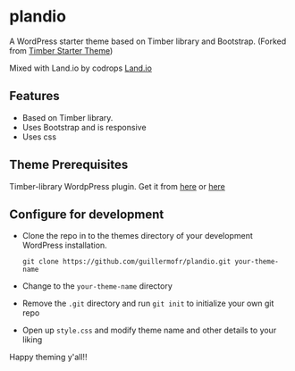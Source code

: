 # plandio
A WordPress starter theme based on Timber library and Bootstrap. (Forked from [Timber Starter Theme](http://github.com/Upstatement/timber-starter-theme))

Mixed with Land.io by codrops 
[Land.io](http://tympanus.net/codrops/2015/10/17/freebie-land-io-ui-kit-landing-page-template-html/)


Features
---
- Based on Timber library. 
- Uses Bootstrap and is responsive 
- Uses css

Theme Prerequisites
---
Timber-library WordpPress plugin. Get it from [here](https://wordpress.org/plugins/timber-library/) or [here](https://github.com/jarednova/timber)

Configure for development
---

- Clone the repo in to the themes directory of your development WordPress installation.

    `git clone https://github.com/guillermofr/plandio.git your-theme-name`
    
- Change to the `your-theme-name` directory
- Remove the `.git` directory and run `git init` to initialize your own git repo
- Open up `style.css` and modify theme name and other details to your liking

Happy theming y'all!!
